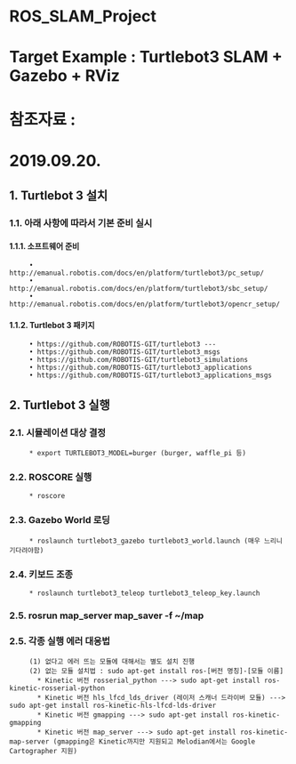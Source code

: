 # ROS_SLAM_Project

# Target Example : Turtlebot3 SLAM + Gazebo + RViz

# 참조자료 : 

# 2019.09.20.
## 1. Turtlebot 3 설치
### 1.1. 아래 사항에 따라서 기본 준비 실시
#### 1.1.1. 소프트웨어 준비
         • http://emanual.robotis.com/docs/en/platform/turtlebot3/pc_setup/
         • http://emanual.robotis.com/docs/en/platform/turtlebot3/sbc_setup/
         • http://emanual.robotis.com/docs/en/platform/turtlebot3/opencr_setup/

#### 1.1.2. Turtlebot 3 패키지
         • https://github.com/ROBOTIS-GIT/turtlebot3 --- 
         • https://github.com/ROBOTIS-GIT/turtlebot3_msgs
         • https://github.com/ROBOTIS-GIT/turtlebot3_simulations
         • https://github.com/ROBOTIS-GIT/turtlebot3_applications
         • https://github.com/ROBOTIS-GIT/turtlebot3_applications_msgs



## 2. Turtlebot 3 실행
### 2.1. 시뮬레이션 대상 결정
         * export TURTLEBOT3_MODEL=burger (burger, waffle_pi 등)
### 2.2. ROSCORE 실행 
         * roscore
### 2.3. Gazebo World 로딩
         * roslaunch turtlebot3_gazebo turtlebot3_world.launch (매우 느리니 기다려야함)
### 2.4. 키보드 조종
         * roslaunch turtlebot3_teleop turtlebot3_teleop_key.launch
### 2.5. rosrun map_server map_saver -f ~/map

### 2.5. 각종 실행 에러 대응법
         (1) 없다고 에러 뜨는 모듈에 대해서는 별도 설치 진행
         (2) 없는 모듈 설치법 : sudo apt-get install ros-[버전 명칭]-[모듈 이름]
           * Kinetic 버전 rosserial_python ---> sudo apt-get install ros-kinetic-rosserial-python
           * Kinetic 버전 hls_lfcd_lds_driver (레이저 스캐너 드라이버 모듈) ---> sudo apt-get install ros-kinetic-hls-lfcd-lds-driver
           * Kinetic 버전 gmapping ---> sudo apt-get install ros-kinetic-gmapping
           * Kinetic 버전 map_server ---> sudo apt-get install ros-kinetic-map-server (gmapping은 Kinetic까지만 지원되고 Melodian에서는 Google Cartographer 지원)
